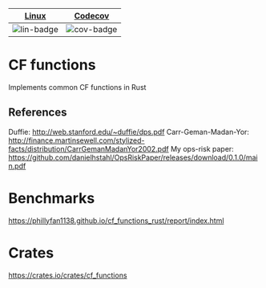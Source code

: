 | [Linux][lin-link] |  [Codecov][cov-link]  |
| :---------------: | :-------------------: |
| ![lin-badge]      | ![cov-badge]          |

[lin-badge]: https://github.com/phillyfan1138/cf_functions_rust/workflows/Rust/badge.svg
[lin-link]:  https://github.com/phillyfan1138/cf_functions_rust/actions
[cov-badge]: https://codecov.io/gh/phillyfan1138/cf_functions_rust/branch/master/graph/badge.svg
[cov-link]:  https://codecov.io/gh/phillyfan1138/cf_functions_rust

# CF functions

Implements common CF functions in Rust

## References

Duffie: http://web.stanford.edu/~duffie/dps.pdf
Carr-Geman-Madan-Yor: http://finance.martinsewell.com/stylized-facts/distribution/CarrGemanMadanYor2002.pdf
My ops-risk paper: https://github.com/danielhstahl/OpsRiskPaper/releases/download/0.1.0/main.pdf



# Benchmarks

https://phillyfan1138.github.io/cf_functions_rust/report/index.html

# Crates

https://crates.io/crates/cf_functions